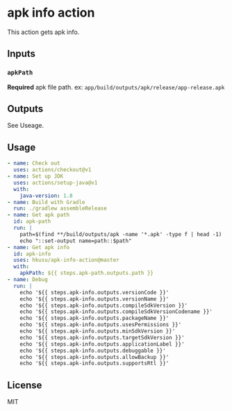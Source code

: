 # apk info action

This action gets apk info.

## Inputs

### `apkPath`

**Required** apk file path. ex: `app/build/outputs/apk/release/app-release.apk`

## Outputs

See Useage.

## Usage

```yaml
- name: Check out
  uses: actions/checkout@v1
- name: Set up JDK
  uses: actions/setup-java@v1
  with:
    java-version: 1.8
- name: Build with Gradle
  run: ./gradlew assembleRelease
- name: Get apk path
  id: apk-path
  run: |
    path=$(find **/build/outputs/apk -name '*.apk' -type f | head -1)
    echo "::set-output name=path::$path"
- name: Get apk info
  id: apk-info
  uses: hkusu/apk-info-action@master
  with:
    apkPath: ${{ steps.apk-path.outputs.path }}
- name: Debug
  run: |
    echo '${{ steps.apk-info.outputs.versionCode }}'
    echo '${{ steps.apk-info.outputs.versionName }}'
    echo '${{ steps.apk-info.outputs.compileSdkVersion }}'
    echo '${{ steps.apk-info.outputs.compileSdkVersionCodename }}'
    echo '${{ steps.apk-info.outputs.packageName }}'
    echo '${{ steps.apk-info.outputs.usesPermissions }}'
    echo '${{ steps.apk-info.outputs.minSdkVersion }}'
    echo '${{ steps.apk-info.outputs.targetSdkVersion }}'
    echo '${{ steps.apk-info.outputs.applicationLabel }}'
    echo '${{ steps.apk-info.outputs.debuggable }}'
    echo '${{ steps.apk-info.outputs.allowBackup }}'
    echo '${{ steps.apk-info.outputs.supportsRtl }}'
```

## License

MIT
